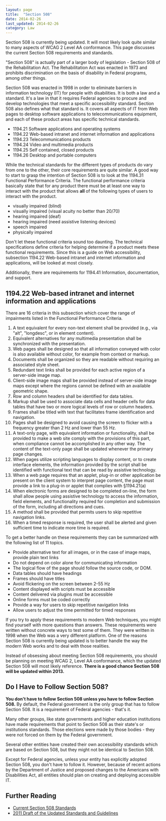 ```yaml
---
layout: page
title:  "Section 508"
date: 2014-02-26
last_updated: 2014-02-26
category: Law
---
```


Section 508 is currently being updated. It will most likely look quite similar to many aspects of WCAG 2 Level AA conformance. This page discusses the current Section 508 requirements and standards.

"Section 508" is actually part of a larger body of legislation - Section 508 of the Rehabilitation Act. The Rehabilitation Act was enacted in 1973 and prohibits discrimination on the basis of disability in Federal programs, among other things.

Section 508 was enacted in 1998 in order to eliminate barriers in information technology (IT) for people with disabilities. It is both a law and a standard. It's a law in that it requires Federal agencies to procure and develop technologies that meet a specific accessibility standard. Section 508 also defines what that standard is. It covers all aspects of IT from Web pages to desktop software applications to telecommunications equipment, and each of these product areas has specific technical standards.

-   1194.21 Software applications and operating systems
-   1194.22 Web-based intranet and internet information and applications
-   1194.23 Telecommunications products
-   1194.24 Video and multimedia products
-   1194.25 Self contained, closed products
-   1194.26 Desktop and portable computers

While the technical standards for the different types of products do vary from one to the other, their core requirements are quite similar. A good way to start to grasp the intention of Section 508 is to look at the 1194.31 Functional Performance Criteria. The functional performance criteria basically state that for any product there must be at least one way to interact with the product that allows **all** of the following types of users to interact with the product.

-   visually impaired (blind)
-   visually impaired (visual acuity no better than 20/70)
-   hearing impaired (deaf)
-   hearing impaired (need assistive listening devices)
-   speech impaired
-   physically impaired

Don't let these functional criteria sound too daunting. The technical specifications define criteria for helping determine if a product meets these functional requirements. Since this is a guide on Web accessibility, subsection 1194.22 Web-based intranet and internet information and applications, will be looked at most closely.

Additionally, there are requirements for 1194.41 Information, documentation, and support.

1194.22 Web-based intranet and internet information and applications
--------------------------------------------------------------------

There are 16 criteria in this subsection which cover the range of impairments listed in the Functional Performance Criteria.

1.  A text equivalent for every non-text element shall be provided (e.g., via "alt", "longdesc", or in element content).
2.  Equivalent alternatives for any multimedia presentation shall be synchronized with the presentation.
3.  Web pages shall be designed so that all information conveyed with color is also available without color, for example from context or markup.
4.  Documents shall be organized so they are readable without requiring an associated style sheet.
5.  Redundant text links shall be provided for each active region of a server-side image map.
6.  Client-side image maps shall be provided instead of server-side image maps except where the regions cannot be defined with an available geometric shape.
7.  Row and column headers shall be identified for data tables.
8.  Markup shall be used to associate data cells and header cells for data tables that have two or more logical levels of row or column headers.
9.  Frames shall be titled with text that facilitates frame identification and navigation.
10. Pages shall be designed to avoid causing the screen to flicker with a frequency greater than 2 Hz and lower than 55 Hz.
11. A text-only page, with equivalent information or functionality, shall be provided to make a web site comply with the provisions of this part, when compliance cannot be accomplished in any other way. The content of the text-only page shall be updated whenever the primary page changes.
12. When pages utilize scripting languages to display content, or to create interface elements, the information provided by the script shall be identified with functional text that can be read by assistive technology.
13. When a web page requires that an applet, plug-in or other application be present on the client system to interpret page content, the page must provide a link to a plug-in or applet that complies with §1194.21(a)
14. When electronic forms are designed to be completed on-line, the form shall allow people using assistive technology to access the information, field elements, and functionality required for completion and submission of the form, including all directions and cues.
15. A method shall be provided that permits users to skip repetitive navigation links.
16. When a timed response is required, the user shall be alerted and given sufficient time to indicate more time is required.

To get a better handle on these requirements they can be summarized with the following list of 11 topics.

-   Provide alternative text for all images, or in the case of image maps, provide plain text links
-   Do not depend on color alone for communicating information
-   The logical flow of the page should follow the source code, or DOM.
-   Data tables should have headings
-   Frames should have titles
-   Avoid flickering on the screen between 2-55 Hz
-   Content displayed with scripts must be accessible
-   Content delivered via plugins must be accessible
-   Online forms must be coded correctly
-   Provide a way for users to skip repetitive navigation links
-   Allow users to adjust the time permitted for timed responses

If you try to apply these requirements to modern Web techniques, you might find yourself with more questions than answers. These requirements were written without concrete ways to test some of them. They were written in 1998 when the Web was a very different platform. One of the reasons Section 508 is currently being updated is to better handle the way the modern Web works and to deal with those realities.

Instead of obsessing about meeting Section 508 requirements, you should be planning on meeting WCAG 2, Level AA conformance, which the updated Section 508 will most likely reference. **There is a good chance Section 508 will be updated within 2013.**

Do I Have to Follow Section 508?
--------------------------------

**You don't have to follow Section 508 unless you have to follow Section 508.** By default, the Federal government is the only group that has to follow Section 508. It is a requirement of Federal agencies - that's it.

Many other groups, like state governments and higher education institutions have made requirements that point to Section 508 as their state's or institutions standards. Those elections were made by those bodies - they were not forced on them by the Federal government.

Several other entities have created their own accessibility standards which are based on Section 508, but they might not be identical to Section 508.

Except for Federal agencies, unless your entity has explicitly adopted Section 508, you don't have to follow it. However, because of recent actions by the Department of Justice and proposed changes to the Americans with Disabilities Act, all entities should plan on creating and deploying accessible IT.

Further Reading
---------------

-   [Current Section 508 Standards](http://www.access-board.gov/508.htm#current)
-   [2011 Draft of the Updated Standards and Guidelines](http://www.access-board.gov/sec508/refresh/draft-rule.htm)


